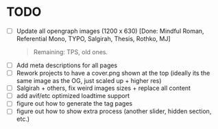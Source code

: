 # TODO

- [ ] Update all opengraph images (1200 x 630) [Done: Mindful Roman, Referential Mono, TYPO, Salgirah, Thesis, Rothko, MJ]
    > Remaining: TPS, old ones.
- [ ] Add meta descriptions for all pages 
- [ ] Rework projects to have a cover.png shown at the top (ideally its the same image as the OG, just scaled up + higher res)
- [ ] Salgirah + others, fix weird images sizes + replace all content
- [ ] add avif/etc optimized loadtime support
- [ ] figure out how to generate the tag pages
- [ ] figure out how to show extra process (another slider, hidden section, etc.)
